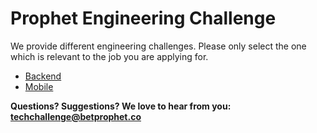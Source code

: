 # Prophet Engineering Challenge

We provide different engineering challenges. Please only select the one which is relevant to the job you are applying for.

- [Backend](backend.md)
- [Mobile](mobile.md)

**Questions? Suggestions? We love to hear from you: <techchallenge@betprophet.co>**
